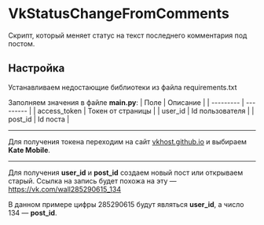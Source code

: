 # VkStatusChangeFromComments

Скрипт, который меняет статус на текст последнего комментария под постом.

## Настройка

Устанавливаем недостающие библиотеки из файла requirements.txt

Заполняем значения в файле **main.py**:
| Поле | Описание |
| --------- | --------- |
| access_token | Токен от страницы |
| user_id | Id пользователя |
| post_id | Id поста |
____
Для получения токена переходим на сайт [vkhost.github.io](https://vkhost.github.io/) и выбираем **Kate Mobile**.
____
Для получения **user_id** и **post_id** создаем новый пост или открываем старый. Ссылка на запись будет похожа на эту — https://vk.com/wall285290615_134

В данном примере цифры 285290615 будут являться **user_id**, а число 134 — **post_id**.
